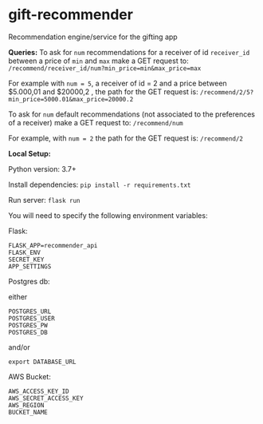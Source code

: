# gift-recommender
Recommendation engine/service for the gifting app

**Queries:**
To ask for `num` recommendations for a receiver of id `receiver_id` between a price of `min` and `max` make a GET request to: `/recommend/receiver_id/num?min_price=min&max_price=max`

For example with `num = 5`, a receiver of id = 2 and a price between $5.000,01 and $20000,2 , the path for the GET request is: `/recommend/2/5?min_price=5000.01&max_price=20000.2`

To ask for `num` default recommendations (not associated to the preferences of a receiver) make a GET request to: `/recommend/num`

For example, with `num = 2` the path for the GET request is: `/recommend/2`

**Local Setup:**

Python version: 3.7+

Install dependencies: `pip install -r requirements.txt`

Run server: `flask run`

You will need to specify the following environment variables:

Flask:
```
FLASK_APP=recommender_api
FLASK_ENV
SECRET_KEY
APP_SETTINGS
```
Postgres db:

either
```
POSTGRES_URL
POSTGRES_USER
POSTGRES_PW
POSTGRES_DB
```
and/or
```
export DATABASE_URL
```
AWS Bucket:
```
AWS_ACCESS_KEY_ID
AWS_SECRET_ACCESS_KEY
AWS_REGION
BUCKET_NAME
```
